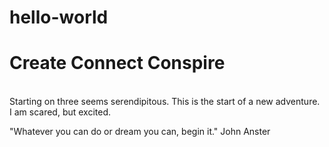# hello-world
<h1>Create Connect Conspire</h1>
<br>
Starting on three seems serendipitous. This is the start of a new adventure.
I am scared, but excited.


"Whatever you can do or dream you can, begin it."
John Anster
